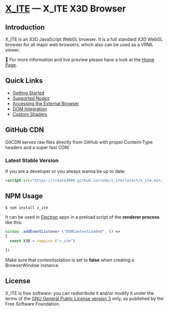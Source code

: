 # [X_ITE](https://create3000.github.io/x_ite/) — X_ITE X3D Browser

## Introduction

X_ITE is an X3D JavaScript WebGL browser. It is a full standard X3D WebGL browser for all major web browsers, which also can be used as a VRML viewer.

🚀 For more information and live preview please have a look at the [Home Page](https://create3000.github.io/x_ite/).

## Quick Links

* [Getting Started](https://create3000.github.io/x_ite/)
* [Supported Nodes](https://create3000.github.io/x_ite/supported-nodes)
* [Accessing the External Browser](https://create3000.github.io/x_ite/accessing-the-external-browser)
* [DOM Integration](https://create3000.github.io/x_ite/dom-integration)
* [Custom Shaders](https://create3000.github.io/x_ite/custom-shaders)

## GitHub CDN

GitCDN serves raw files directly from GitHub with proper Content-Type headers and a super fast CDN!

### Latest Stable Version

If you are a developer or you always wanna be up to date:

```html
<script src="https://create3000.github.io/code/x_ite/latest/x_ite.min.js"></script>
```

## NPM Usage

```sh
$ npm install x_ite
```

It can be used in [Electron](https://www.electronjs.org) apps in a preload script of the **renderer process** like this:

```js
window .addEventListener ("DOMContentLoaded", () =>
{
  const X3D = require ("x_ite")
  ...
})
```

Make sure that contextIsolation is set to **false** when creating a BrowserWindow instance.

## License

X_ITE is free software: you can redistribute it and/or modify it under the terms of the [GNU General Public License version 3](LICENSE.md) only, as published by the Free Software Foundation.
